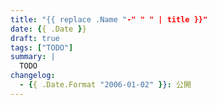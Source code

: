 ```yaml
---
title: "{{ replace .Name "-" " " | title }}"
date: {{ .Date }}
draft: true
tags: ["TODO"]
summary: |
  TODO
changelog:
  - {{ .Date.Format "2006-01-02" }}: 公開
---
```


